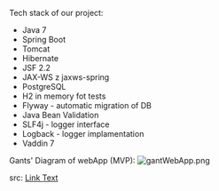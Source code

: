 Tech stack of our project:

* Java 7 
* Spring Boot
* Tomcat 
* Hibernate 
* JSF 2.2 
* JAX-WS z jaxws-spring 
* PostgreSQL
* H2 in memory fot tests
* Flyway - automatic migration of DB
* Java Bean Validation 
* SLF4j -  logger interface
* Logback - logger implamentation
* Vaddin 7

Gants' Diagram of webApp (MVP):
![gantWebApp.png](https://bitbucket.org/repo/rGxLq8/images/3496039133-gantWebApp.png)

src: [Link Text](https://drive.google.com/file/d/0B89d2CJg1yNNSktJcjdoeC1qRDg/view?usp=sharing)